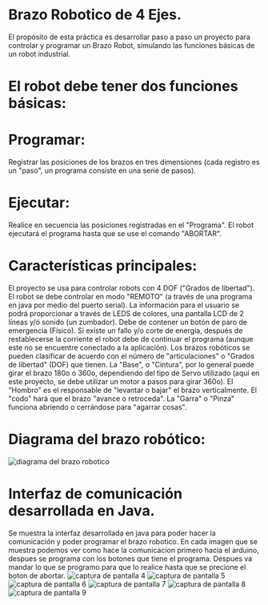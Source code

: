 # Brazo Robotico de 4 Ejes.
El propósito de esta práctica es desarrollar paso a paso un proyecto para controlar y programar un Brazo Robot, simulando las funciones básicas de un robot industrial.

# El robot debe tener dos funciones básicas:

# Programar: 
Registrar las posiciones de los brazos en tres dimensiones (cada registro es un "paso", un programa consiste en una serie de pasos).

# Ejecutar: 
Realice en secuencia las posiciones registradas en el "Programa". El robot ejecutará el programa hasta que se use el comando "ABORTAR".

# Características principales:

El proyecto se usa para controlar robots con  4 DOF ("Grados de libertad").
    El robot se debe controlar en modo "REMOTO" (a través de una programa en java por medio del puerto serial).
    La información para el usuario se podrá proporcionar a través de LEDS de colores, una pantalla LCD de 2 líneas y/ó sonido (un zumbador).
    Debe de contener un botón de paro de emergencia (Físico).
    Si existe un fallo y/o corte de energía, después de restablecerse la corriente el robot debe de continuar el programa (aunque este no se encuentre conectado a la aplicación).
    Los brazos robóticos se pueden clasificar de acuerdo con el número de "articulaciones" o "Grados de libertad" (DOF) que tienen. La "Base", o "Cintura", por lo general puede girar el brazo 180o o 360o, dependiendo del   tipo de Servo utilizado (aquí en este proyecto, se debe utilizar un motor a pasos para girar 360o). El "Hombro" es el responsable de "levantar o bajar" el brazo verticalmente. El "codo" hará que el brazo "avance o retroceda". La "Garra" o "Pinza" funciona abriendo o cerrándose para "agarrar cosas".

# Diagrama del brazo robótico:
![diagrama del brazo robotico](https://user-images.githubusercontent.com/22648194/40197564-66515490-59d9-11e8-8a2c-09ff35d4bb61.png)

# Interfaz de comunicación desarrollada en Java.
Se muestra la interfaz desarrollada en java para poder hacer la comunicación y poder programar el brazo robotico. En cada imagen que se muestra podemos ver como hace la comunicacion primero hacia el arduino, despues se programa con los botones que tiene el programa. Despues va mandar lo que se programo para que lo realice hasta que se precione el boton de abortar.
![captura de pantalla 4](https://user-images.githubusercontent.com/22648194/40204125-0f06a172-59ed-11e8-924c-2bc08cfbac62.png)
![captura de pantalla 5](https://user-images.githubusercontent.com/22648194/40204126-0f27e8a0-59ed-11e8-8c26-c166fa0298bf.png)
![captura de pantalla 6](https://user-images.githubusercontent.com/22648194/40204127-0f495f4e-59ed-11e8-818e-4df3fd2d4793.png)
![captura de pantalla 7](https://user-images.githubusercontent.com/22648194/40204128-0f64cee6-59ed-11e8-8d17-df285c25ae13.png)
![captura de pantalla 8](https://user-images.githubusercontent.com/22648194/40204131-0f81442c-59ed-11e8-951f-d2f4d17ed334.png)
![captura de pantalla 9](https://user-images.githubusercontent.com/22648194/40204132-0f9e7e84-59ed-11e8-9a0f-7ccdbd344536.png)
